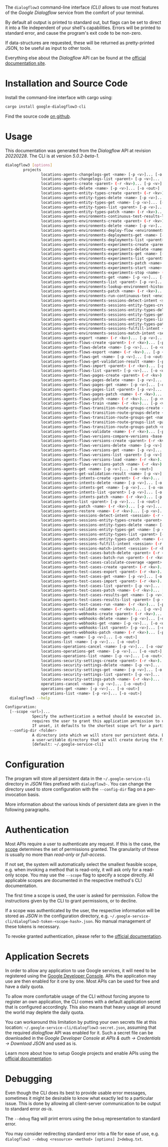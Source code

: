 <!---
DO NOT EDIT !
This file was generated automatically from 'src/generator/templates/cli/README.md.mako'
DO NOT EDIT !
-->
The `dialogflow3` command-line interface *(CLI)* allows to use most features of the *Google Dialogflow* service from the comfort of your terminal.

By default all output is printed to standard out, but flags can be set to direct it into a file independent of your shell's
capabilities. Errors will be printed to standard error, and cause the program's exit code to be non-zero.

If data-structures are requested, these will be returned as pretty-printed JSON, to be useful as input to other tools.

Everything else about the *Dialogflow* API can be found at the
[official documentation site](https://cloud.google.com/dialogflow/).

# Installation and Source Code

Install the command-line interface with cargo using:

```bash
cargo install google-dialogflow3-cli
```

Find the source code [on github](https://github.com/Byron/google-apis-rs/tree/main/gen/dialogflow3-cli).

# Usage

This documentation was generated from the *Dialogflow* API at revision *20220228*. The CLI is at version *5.0.2-beta-1*.

```bash
dialogflow3 [options]
        projects
                locations-agents-changelogs-get <name> [-p <v>]... [-o <out>]
                locations-agents-changelogs-list <parent> [-p <v>]... [-o <out>]
                locations-agents-create <parent> (-r <kv>)... [-p <v>]... [-o <out>]
                locations-agents-delete <name> [-p <v>]... [-o <out>]
                locations-agents-entity-types-create <parent> (-r <kv>)... [-p <v>]... [-o <out>]
                locations-agents-entity-types-delete <name> [-p <v>]... [-o <out>]
                locations-agents-entity-types-get <name> [-p <v>]... [-o <out>]
                locations-agents-entity-types-list <parent> [-p <v>]... [-o <out>]
                locations-agents-entity-types-patch <name> (-r <kv>)... [-p <v>]... [-o <out>]
                locations-agents-environments-continuous-test-results-list <parent> [-p <v>]... [-o <out>]
                locations-agents-environments-create <parent> (-r <kv>)... [-p <v>]... [-o <out>]
                locations-agents-environments-delete <name> [-p <v>]... [-o <out>]
                locations-agents-environments-deploy-flow <environment> (-r <kv>)... [-p <v>]... [-o <out>]
                locations-agents-environments-deployments-get <name> [-p <v>]... [-o <out>]
                locations-agents-environments-deployments-list <parent> [-p <v>]... [-o <out>]
                locations-agents-environments-experiments-create <parent> (-r <kv>)... [-p <v>]... [-o <out>]
                locations-agents-environments-experiments-delete <name> [-p <v>]... [-o <out>]
                locations-agents-environments-experiments-get <name> [-p <v>]... [-o <out>]
                locations-agents-environments-experiments-list <parent> [-p <v>]... [-o <out>]
                locations-agents-environments-experiments-patch <name> (-r <kv>)... [-p <v>]... [-o <out>]
                locations-agents-environments-experiments-start <name> (-r <kv>)... [-p <v>]... [-o <out>]
                locations-agents-environments-experiments-stop <name> (-r <kv>)... [-p <v>]... [-o <out>]
                locations-agents-environments-get <name> [-p <v>]... [-o <out>]
                locations-agents-environments-list <parent> [-p <v>]... [-o <out>]
                locations-agents-environments-lookup-environment-history <name> [-p <v>]... [-o <out>]
                locations-agents-environments-patch <name> (-r <kv>)... [-p <v>]... [-o <out>]
                locations-agents-environments-run-continuous-test <environment> (-r <kv>)... [-p <v>]... [-o <out>]
                locations-agents-environments-sessions-detect-intent <session> (-r <kv>)... [-p <v>]... [-o <out>]
                locations-agents-environments-sessions-entity-types-create <parent> (-r <kv>)... [-p <v>]... [-o <out>]
                locations-agents-environments-sessions-entity-types-delete <name> [-p <v>]... [-o <out>]
                locations-agents-environments-sessions-entity-types-get <name> [-p <v>]... [-o <out>]
                locations-agents-environments-sessions-entity-types-list <parent> [-p <v>]... [-o <out>]
                locations-agents-environments-sessions-entity-types-patch <name> (-r <kv>)... [-p <v>]... [-o <out>]
                locations-agents-environments-sessions-fulfill-intent <session> (-r <kv>)... [-p <v>]... [-o <out>]
                locations-agents-environments-sessions-match-intent <session> (-r <kv>)... [-p <v>]... [-o <out>]
                locations-agents-export <name> (-r <kv>)... [-p <v>]... [-o <out>]
                locations-agents-flows-create <parent> (-r <kv>)... [-p <v>]... [-o <out>]
                locations-agents-flows-delete <name> [-p <v>]... [-o <out>]
                locations-agents-flows-export <name> (-r <kv>)... [-p <v>]... [-o <out>]
                locations-agents-flows-get <name> [-p <v>]... [-o <out>]
                locations-agents-flows-get-validation-result <name> [-p <v>]... [-o <out>]
                locations-agents-flows-import <parent> (-r <kv>)... [-p <v>]... [-o <out>]
                locations-agents-flows-list <parent> [-p <v>]... [-o <out>]
                locations-agents-flows-pages-create <parent> (-r <kv>)... [-p <v>]... [-o <out>]
                locations-agents-flows-pages-delete <name> [-p <v>]... [-o <out>]
                locations-agents-flows-pages-get <name> [-p <v>]... [-o <out>]
                locations-agents-flows-pages-list <parent> [-p <v>]... [-o <out>]
                locations-agents-flows-pages-patch <name> (-r <kv>)... [-p <v>]... [-o <out>]
                locations-agents-flows-patch <name> (-r <kv>)... [-p <v>]... [-o <out>]
                locations-agents-flows-train <name> (-r <kv>)... [-p <v>]... [-o <out>]
                locations-agents-flows-transition-route-groups-create <parent> (-r <kv>)... [-p <v>]... [-o <out>]
                locations-agents-flows-transition-route-groups-delete <name> [-p <v>]... [-o <out>]
                locations-agents-flows-transition-route-groups-get <name> [-p <v>]... [-o <out>]
                locations-agents-flows-transition-route-groups-list <parent> [-p <v>]... [-o <out>]
                locations-agents-flows-transition-route-groups-patch <name> (-r <kv>)... [-p <v>]... [-o <out>]
                locations-agents-flows-validate <name> (-r <kv>)... [-p <v>]... [-o <out>]
                locations-agents-flows-versions-compare-versions <base-version> (-r <kv>)... [-p <v>]... [-o <out>]
                locations-agents-flows-versions-create <parent> (-r <kv>)... [-p <v>]... [-o <out>]
                locations-agents-flows-versions-delete <name> [-p <v>]... [-o <out>]
                locations-agents-flows-versions-get <name> [-p <v>]... [-o <out>]
                locations-agents-flows-versions-list <parent> [-p <v>]... [-o <out>]
                locations-agents-flows-versions-load <name> (-r <kv>)... [-p <v>]... [-o <out>]
                locations-agents-flows-versions-patch <name> (-r <kv>)... [-p <v>]... [-o <out>]
                locations-agents-get <name> [-p <v>]... [-o <out>]
                locations-agents-get-validation-result <name> [-p <v>]... [-o <out>]
                locations-agents-intents-create <parent> (-r <kv>)... [-p <v>]... [-o <out>]
                locations-agents-intents-delete <name> [-p <v>]... [-o <out>]
                locations-agents-intents-get <name> [-p <v>]... [-o <out>]
                locations-agents-intents-list <parent> [-p <v>]... [-o <out>]
                locations-agents-intents-patch <name> (-r <kv>)... [-p <v>]... [-o <out>]
                locations-agents-list <parent> [-p <v>]... [-o <out>]
                locations-agents-patch <name> (-r <kv>)... [-p <v>]... [-o <out>]
                locations-agents-restore <name> (-r <kv>)... [-p <v>]... [-o <out>]
                locations-agents-sessions-detect-intent <session> (-r <kv>)... [-p <v>]... [-o <out>]
                locations-agents-sessions-entity-types-create <parent> (-r <kv>)... [-p <v>]... [-o <out>]
                locations-agents-sessions-entity-types-delete <name> [-p <v>]... [-o <out>]
                locations-agents-sessions-entity-types-get <name> [-p <v>]... [-o <out>]
                locations-agents-sessions-entity-types-list <parent> [-p <v>]... [-o <out>]
                locations-agents-sessions-entity-types-patch <name> (-r <kv>)... [-p <v>]... [-o <out>]
                locations-agents-sessions-fulfill-intent <session> (-r <kv>)... [-p <v>]... [-o <out>]
                locations-agents-sessions-match-intent <session> (-r <kv>)... [-p <v>]... [-o <out>]
                locations-agents-test-cases-batch-delete <parent> (-r <kv>)... [-p <v>]... [-o <out>]
                locations-agents-test-cases-batch-run <parent> (-r <kv>)... [-p <v>]... [-o <out>]
                locations-agents-test-cases-calculate-coverage <agent> [-p <v>]... [-o <out>]
                locations-agents-test-cases-create <parent> (-r <kv>)... [-p <v>]... [-o <out>]
                locations-agents-test-cases-export <parent> (-r <kv>)... [-p <v>]... [-o <out>]
                locations-agents-test-cases-get <name> [-p <v>]... [-o <out>]
                locations-agents-test-cases-import <parent> (-r <kv>)... [-p <v>]... [-o <out>]
                locations-agents-test-cases-list <parent> [-p <v>]... [-o <out>]
                locations-agents-test-cases-patch <name> (-r <kv>)... [-p <v>]... [-o <out>]
                locations-agents-test-cases-results-get <name> [-p <v>]... [-o <out>]
                locations-agents-test-cases-results-list <parent> [-p <v>]... [-o <out>]
                locations-agents-test-cases-run <name> (-r <kv>)... [-p <v>]... [-o <out>]
                locations-agents-validate <name> (-r <kv>)... [-p <v>]... [-o <out>]
                locations-agents-webhooks-create <parent> (-r <kv>)... [-p <v>]... [-o <out>]
                locations-agents-webhooks-delete <name> [-p <v>]... [-o <out>]
                locations-agents-webhooks-get <name> [-p <v>]... [-o <out>]
                locations-agents-webhooks-list <parent> [-p <v>]... [-o <out>]
                locations-agents-webhooks-patch <name> (-r <kv>)... [-p <v>]... [-o <out>]
                locations-get <name> [-p <v>]... [-o <out>]
                locations-list <name> [-p <v>]... [-o <out>]
                locations-operations-cancel <name> [-p <v>]... [-o <out>]
                locations-operations-get <name> [-p <v>]... [-o <out>]
                locations-operations-list <name> [-p <v>]... [-o <out>]
                locations-security-settings-create <parent> (-r <kv>)... [-p <v>]... [-o <out>]
                locations-security-settings-delete <name> [-p <v>]... [-o <out>]
                locations-security-settings-get <name> [-p <v>]... [-o <out>]
                locations-security-settings-list <parent> [-p <v>]... [-o <out>]
                locations-security-settings-patch <name> (-r <kv>)... [-p <v>]... [-o <out>]
                operations-cancel <name> [-p <v>]... [-o <out>]
                operations-get <name> [-p <v>]... [-o <out>]
                operations-list <name> [-p <v>]... [-o <out>]
  dialogflow3 --help

Configuration:
  [--scope <url>]...
            Specify the authentication a method should be executed in. Each scope
            requires the user to grant this application permission to use it.
            If unset, it defaults to the shortest scope url for a particular method.
  --config-dir <folder>
            A directory into which we will store our persistent data. Defaults to
            a user-writable directory that we will create during the first invocation.
            [default: ~/.google-service-cli]

```

# Configuration

The program will store all persistent data in the `~/.google-service-cli` directory in *JSON* files prefixed with `dialogflow3-`.  You can change the directory used to store configuration with the `--config-dir` flag on a per-invocation basis.

More information about the various kinds of persistent data are given in the following paragraphs.

# Authentication

Most APIs require a user to authenticate any request. If this is the case, the [scope][scopes] determines the 
set of permissions granted. The granularity of these is usually no more than *read-only* or *full-access*.

If not set, the system will automatically select the smallest feasible scope, e.g. when invoking a
method that is read-only, it will ask only for a read-only scope. 
You may use the `--scope` flag to specify a scope directly. 
All applicable scopes are documented in the respective method's CLI documentation.

The first time a scope is used, the user is asked for permission. Follow the instructions given 
by the CLI to grant permissions, or to decline.

If a scope was authenticated by the user, the respective information will be stored as *JSON* in the configuration
directory, e.g. `~/.google-service-cli/dialogflow3-token-<scope-hash>.json`. No manual management of these tokens
is necessary.

To revoke granted authentication, please refer to the [official documentation][revoke-access].

# Application Secrets

In order to allow any application to use Google services, it will need to be registered using the 
[Google Developer Console][google-dev-console]. APIs the application may use are then enabled for it
one by one. Most APIs can be used for free and have a daily quota.

To allow more comfortable usage of the CLI without forcing anyone to register an own application, the CLI
comes with a default application secret that is configured accordingly. This also means that heavy usage
all around the world may deplete the daily quota.

You can workaround this limitation by putting your own secrets file at this location: 
`~/.google-service-cli/dialogflow3-secret.json`, assuming that the required *dialogflow* API 
was enabled for it. Such a secret file can be downloaded in the *Google Developer Console* at 
*APIs & auth -> Credentials -> Download JSON* and used as is.

Learn more about how to setup Google projects and enable APIs using the [official documentation][google-project-new].


# Debugging

Even though the CLI does its best to provide usable error messages, sometimes it might be desirable to know
what exactly led to a particular issue. This is done by allowing all client-server communication to be 
output to standard error *as-is*.

The `--debug` flag will print errors using the `Debug` representation to standard error.

You may consider redirecting standard error into a file for ease of use, e.g. `dialogflow3 --debug <resource> <method> [options] 2>debug.txt`.


[scopes]: https://developers.google.com/+/api/oauth#scopes
[revoke-access]: http://webapps.stackexchange.com/a/30849
[google-dev-console]: https://console.developers.google.com/
[google-project-new]: https://developers.google.com/console/help/new/
